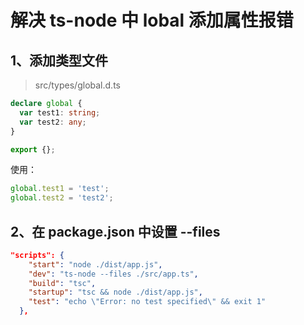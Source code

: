 # 解决 ts-node 中 lobal 添加属性报错

## 1、添加类型文件

> src/types/global.d.ts

```ts
declare global {
  var test1: string;
  var test2: any;
}

export {};
```

使用：

```ts
global.test1 = 'test';
global.test2 = 'test2';
```

## 2、在 package.json 中设置 --files

```json
"scripts": {
    "start": "node ./dist/app.js",
    "dev": "ts-node --files ./src/app.ts",
    "build": "tsc",
    "startup": "tsc && node ./dist/app.js",
    "test": "echo \"Error: no test specified\" && exit 1"
  },
```
